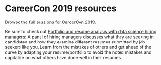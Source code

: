 # CareerCon 2019 resources

Browse the [full sessions for CareerCon 2019.](https://www.youtube.com/playlist?list=PLqFaTIg4myu-npFrYu6cO7h7AI6bkcOlL)

Be sure to check out [Portfolio and resume analysis with data science hiring managers:](https://www.youtube.com/watch?v=cBbYhhH399c&list=PLqFaTIg4myu-npFrYu6cO7h7AI6bkcOlL&index=9) 
A panel of hiring managers discusses what they are seeking in candidates and how they 
examine different resumes submitted by job seekers like you. Learn from the mistakes 
of others and get ahead of the curve by adapting your resume/portfolio to avoid the 
noted mistakes and capitalize on what others have done well in their resumes.
